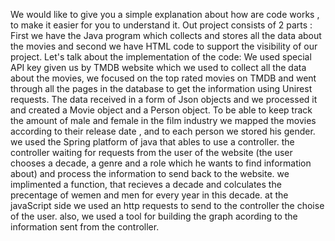 We would like to give you a simple explanation about how are code works , to make it easier for you to understand it. 
Out project consists of 2 parts : First we have the Java program which collects and stores all the data about the movies and second we have HTML code to support the visibility of our project. 
Let's talk about the implementation of the code: 
We used special API key given us by TMDB website which we used to collect all the data about the movies, we focused on the top rated movies on TMDB and went through all the pages in the database to get the information using Unirest requests. 
The data received in a form of Json objects and we processed it and created a Movie object and a Person object. To be able to keep track the amount of male and female in the film industry we mapped the movies according to their release date , and to each person we stored his gender. 
we used the Spring platform of java that ables to use  a controller. the controller waiting for requests from the user of the website (the user chooses a decade, a genre and a role which he wants to find information about) and process the information to send back to the website. 
we implimented a function, that recieves a decade and colculates the precentage of wemen and men for every year in this decade.
at the javaScript side we used an http requests to send to the controller the choise of the user.
also, we used  a tool for building the graph acording to the information sent from the controller. 


